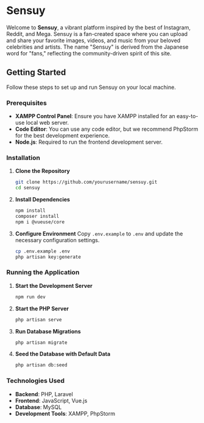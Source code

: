 # Sensuy

Welcome to **Sensuy**, a vibrant platform inspired by the best of Instagram, Reddit, and Mega. Sensuy is a fan-created space where you can upload and share your favorite images, videos, and music from your beloved celebrities and artists. The name "Sensuy" is derived from the Japanese word for "fans," reflecting the community-driven spirit of this site.

## Getting Started

Follow these steps to set up and run Sensuy on your local machine.

### Prerequisites

- **XAMPP Control Panel**: Ensure you have XAMPP installed for an easy-to-use local web server.
- **Code Editor**: You can use any code editor, but we recommend PhpStorm for the best development experience.
- **Node.js**: Required to run the frontend development server.

### Installation

1. **Clone the Repository**
    ```sh
    git clone https://github.com/yourusername/sensuy.git
    cd sensuy
    ```

2. **Install Dependencies**
    ```sh
    npm install
    composer install
    npm i @vueuse/core
    ```

3. **Configure Environment**
   Copy `.env.example` to `.env` and update the necessary configuration settings.

    ```sh
    cp .env.example .env
    php artisan key:generate
    ```

### Running the Application

1. **Start the Development Server**
    ```sh
    npm run dev
    ```

2. **Start the PHP Server**
    ```sh
    php artisan serve
    ```

3. **Run Database Migrations**
    ```sh
    php artisan migrate
    ```

4. **Seed the Database with Default Data**
    ```sh
    php artisan db:seed
    ```

### Technologies Used

- **Backend**: PHP, Laravel
- **Frontend**: JavaScript, Vue.js
- **Database**: MySQL
- **Development Tools**: XAMPP, PhpStorm
